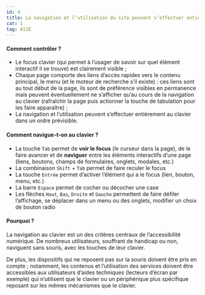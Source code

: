 ```yaml
---
id: 4
title: La navigation et l’utilisation du site peuvent s’effectuer entièrement au clavier
cat: 1
tag: A11É
---
```



#### Comment contrôler ?

* Le focus clavier (qui permet à l’usager de savoir sur quel élément interactif il se trouve) est clairement visible ;
* Chaque page comporte des liens d’accès rapides vers le contenu principal, le menu (et le moteur de recherche s’il existe) : ces liens sont au tout début de la page, ils sont de préférence visibles en permanence mais peuvent éventuellement ne s’afficher qu’au cours de la navigation au clavier (rafraîchir la page puis actionner la touche de tabulation pour les faire apparaître) ;
* La navigation et l’utilisation peuvent s’effectuer entièrement au clavier dans un ordre prévisible.

#### Comment navigue-t-on au clavier ?

* La touche `Tab` permet de **voir le focus** (le curseur dans la page), de le faire avancer et de **naviguer** entre les éléments interactifs d’une page (liens, boutons, champs de formulaires, onglets, modales, etc.)  
* La combinaison `Shift` + `Tab` permet de faire reculer le focus
* La touche `Entrée` permet d’activer l’élément qui a le focus (lien, bouton, menu, etc.)  
* La barre `Espace` permet de cocher ou décocher une case
* Les flèches `Haut`, `Bas`, `Droite` et `Gauche` permettent de faire défiler l’affichage, se déplacer dans un menu ou des onglets, modifier un choix de bouton radio

#### Pourquoi ?

La navigation au clavier est un des critères centraux de l’accessibilité numérique. De nombreux utilisateurs, souffrant de handicap ou non, naviguent sans souris, avec les touches de leur clavier. 

De plus, les dispositifs qui ne reposent pas sur la souris doivent être pris en compte ; notamment, les contenus et l’utilisation des services doivent être accessibles aux utilisateurs d’aides techniques (lecteurs d’écran par exemple) qui n’utilisent que le clavier ou un périphérique plus spécifique reposant sur les mêmes mécanismes que le clavier.